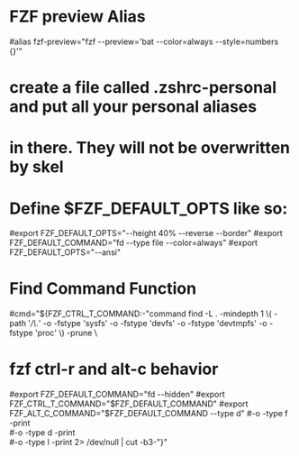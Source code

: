 # FZF preview Alias
#alias fzf-preview="fzf --preview='bat --color=always --style=numbers {}'"
# create a file called .zshrc-personal and put all your personal aliases
# in there. They will not be overwritten by skel

# Define $FZF_DEFAULT_OPTS like so:
#export FZF_DEFAULT_OPTS="--height 40% --reverse --border"
#export FZF_DEFAULT_COMMAND="fd --type file --color=always"
#export FZF_DEFAULT_OPTS="--ansi"
# Find Command Function
#cmd="${FZF_CTRL_T_COMMAND:-"command find -L . -mindepth 1 \\( -path '*/\\.*' -o -fstype 'sysfs' -o -fstype 'devfs' -o -fstype 'devtmpfs' -o -fstype 'proc' \\) -prune \
# fzf ctrl-r and alt-c behavior
#export FZF_DEFAULT_COMMAND="fd --hidden"
#export FZF_CTRL_T_COMMAND="$FZF_DEFAULT_COMMAND"
#export FZF_ALT_C_COMMAND="$FZF_DEFAULT_COMMAND --type d"
#-o -type f -print \
#-o -type d -print \
#-o -type l -print 2> /dev/null | cut -b3-"}"
